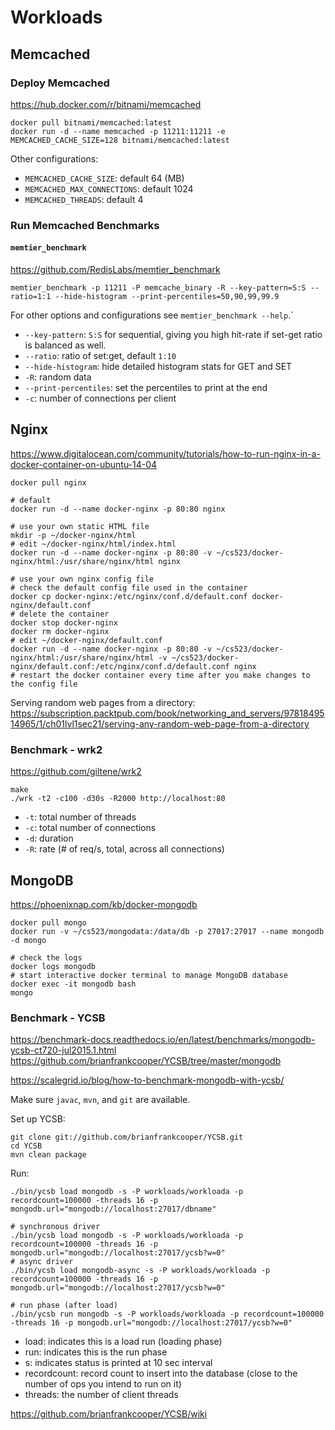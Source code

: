 # Workloads

## Memcached
### Deploy Memcached

https://hub.docker.com/r/bitnami/memcached

```
docker pull bitnami/memcached:latest
docker run -d --name memcached -p 11211:11211 -e MEMCACHED_CACHE_SIZE=128 bitnami/memcached:latest
```

Other configurations:
- `MEMCACHED_CACHE_SIZE`: default 64 (MB)
- `MEMCACHED_MAX_CONNECTIONS`: default 1024
- `MEMCACHED_THREADS`: default 4

### Run Memcached Benchmarks

#### `memtier_benchmark`

https://github.com/RedisLabs/memtier_benchmark

```
memtier_benchmark -p 11211 -P memcache_binary -R --key-pattern=S:S --ratio=1:1 --hide-histogram --print-percentiles=50,90,99,99.9
```

For other options and configurations see `memtier_benchmark --help`.`

- `--key-pattern`: `S:S` for sequential, giving you high hit-rate if set-get ratio is balanced as well.
- `--ratio`: ratio of set:get, default `1:10`
- `--hide-histogram`: hide detailed histogram stats for GET and SET
- `-R`: random data
- `--print-percentiles`: set the percentiles to print at the end
- `-c`: number of connections per client

## Nginx

https://www.digitalocean.com/community/tutorials/how-to-run-nginx-in-a-docker-container-on-ubuntu-14-04

```
docker pull nginx

# default
docker run -d --name docker-nginx -p 80:80 nginx

# use your own static HTML file
mkdir -p ~/docker-nginx/html
# edit ~/docker-nginx/html/index.html
docker run -d --name docker-nginx -p 80:80 -v ~/cs523/docker-nginx/html:/usr/share/nginx/html nginx

# use your own nginx config file
# check the default config file used in the container
docker cp docker-nginx:/etc/nginx/conf.d/default.conf docker-nginx/default.conf
# delete the container
docker stop docker-nginx
docker rm docker-nginx
# edit ~/docker-nginx/default.conf
docker run -d --name docker-nginx -p 80:80 -v ~/cs523/docker-nginx/html:/usr/share/nginx/html -v ~/cs523/docker-nginx/default.conf:/etc/nginx/conf.d/default.conf nginx
# restart the docker container every time after you make changes to the config file
```

Serving random web pages from a directory: https://subscription.packtpub.com/book/networking_and_servers/9781849514965/1/ch01lvl1sec21/serving-any-random-web-page-from-a-directory

### Benchmark - wrk2

https://github.com/giltene/wrk2

```
make
./wrk -t2 -c100 -d30s -R2000 http://localhost:80
```

- `-t`: total number of threads
- `-c`: total number of connections
- `-d`: duration
- `-R`: rate (# of req/s, total, across all connections)

## MongoDB

https://phoenixnap.com/kb/docker-mongodb

```
docker pull mongo
docker run -v ~/cs523/mongodata:/data/db -p 27017:27017 --name mongodb -d mongo

# check the logs
docker logs mongodb
# start interactive docker terminal to manage MongoDB database
docker exec -it mongodb bash
mongo
```

### Benchmark - YCSB

https://benchmark-docs.readthedocs.io/en/latest/benchmarks/mongodb-ycsb-ct720-jul2015.1.html
https://github.com/brianfrankcooper/YCSB/tree/master/mongodb

https://scalegrid.io/blog/how-to-benchmark-mongodb-with-ycsb/

Make sure `javac`, `mvn`, and `git` are available.

Set up YCSB:

```
git clone git://github.com/brianfrankcooper/YCSB.git
cd YCSB
mvn clean package
```

Run:

```
./bin/ycsb load mongodb -s -P workloads/workloada -p recordcount=100000 -threads 16 -p mongodb.url="mongodb://localhost:27017/dbname"

# synchronous driver
./bin/ycsb load mongodb -s -P workloads/workloada -p recordcount=100000 -threads 16 -p mongodb.url="mongodb://localhost:27017/ycsb?w=0"
# async driver
./bin/ycsb load mongodb-async -s -P workloads/workloada -p recordcount=100000 -threads 16 -p mongodb.url="mongodb://localhost:27017/ycsb?w=0"

# run phase (after load)
./bin/ycsb run mongodb -s -P workloads/workloada -p recordcount=100000 -threads 16 -p mongodb.url="mongodb://localhost:27017/ycsb?w=0"
```

- load: indicates this is a load run (loading phase)
- run: indicates this is the run phase
- s: indicates status is printed at 10 sec interval
- recordcount: record count to insert into the database (close to the number of ops you intend to run on it)
- threads: the number of client threads

https://github.com/brianfrankcooper/YCSB/wiki
